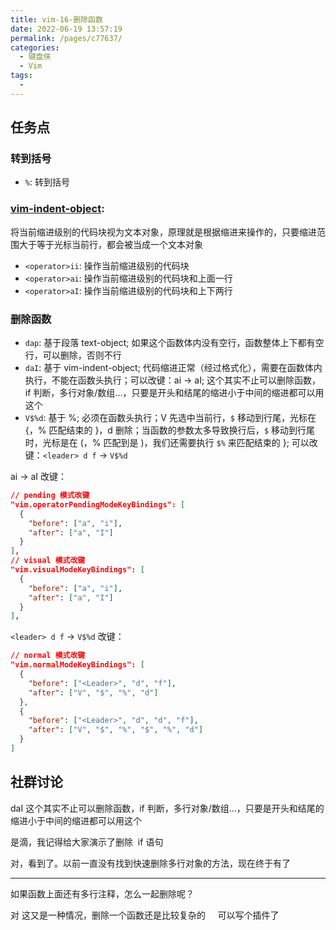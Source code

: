 ```yaml
---
title: vim-16-删除函数
date: 2022-06-19 13:57:19
permalink: /pages/c77637/
categories:
  - 键盘侠
  - Vim
tags:
  -
---
```

## 任务点

### 转到括号

- `%`: 转到括号

### [vim-indent-object](https://github.com/VSCodeVim/Vim#vim-indent-object):

将当前缩进级别的代码块视为文本对象，原理就是根据缩进来操作的，只要缩进范围大于等于光标当前行，都会被当成一个文本对象

- `<operator>ii`: 操作当前缩进级别的代码块
- `<operator>ai`: 操作当前缩进级别的代码块和上面一行
- `<operator>aI`: 操作当前缩进级别的代码块和上下两行

### 删除函数

- `dap`: 基于段落 text-object; 如果这个函数体内没有空行，函数整体上下都有空行，可以删除，否则不行
- `daI`: 基于 vim-indent-object; 代码缩进正常（经过格式化），需要在函数体内执行，不能在函数头执行；可以改键：ai -> aI; 这个其实不止可以删除函数，if 判断，多行对象/数组...，只要是开头和结尾的缩进小于中间的缩进都可以用这个
- `V$%d`: 基于 %; 必须在函数头执行；V 先选中当前行，`$` 移动到行尾，光标在 {，% 匹配结束的 }，d 删除；当函数的参数太多导致换行后，`$` 移动到行尾时，光标是在 (，% 匹配到是 )，我们还需要执行 `$%` 来匹配结束的 }; 可以改键：`<leader> d f` -> `V$%d`

ai -> aI 改键：

```json
// pending 模式改键
"vim.operatorPendingModeKeyBindings": [
  {
    "before": ["a", "i"],
    "after": ["a", "I"]
  }
],
// visual 模式改键
"vim.visualModeKeyBindings": [
  {
    "before": ["a", "i"],
    "after": ["a", "I"]
  }
],
```

`<leader> d f` -> `V$%d` 改键：

```json
// normal 模式改键
"vim.normalModeKeyBindings": [
  {
    "before": ["<Leader>", "d", "f"],
    "after": ["V", "$", "%", "d"]
  },
  {
    "before": ["<Leader>", "d", "d", "f"],
    "after": ["V", "$", "%", "$", "%", "d"]
  }
]
```

## 社群讨论

daI 这个其实不止可以删除函数，if 判断，多行对象/数组...，只要是开头和结尾的缩进小于中间的缩进都可以用这个

是滴，我记得给大家演示了删除  if 语句

对，看到了。以前一直没有找到快速删除多行对象的方法，现在终于有了

<hr />

如果函数上面还有多行注释，怎么一起删除呢？

对 这又是一种情况，删除一个函数还是比较复杂的     可以写个插件了
